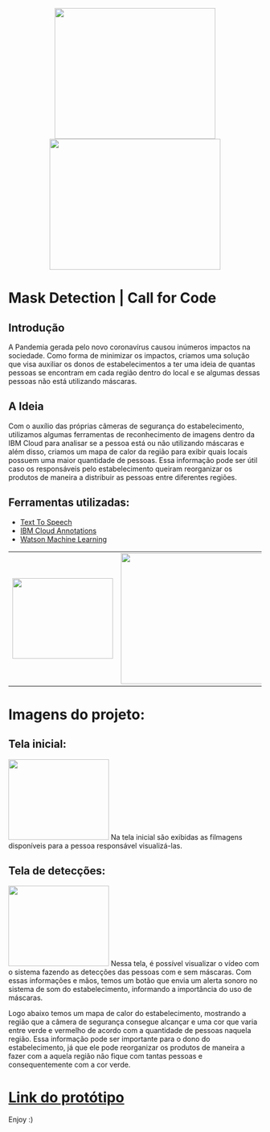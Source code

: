 <p align="center">
<img src="" height="260" width="320">
<img src="https://inforchannel.com.br/wp-content/uploads/2020/03/IBM-C4C.png" height="260" width="340">
</p>

# Mask Detection | Call for Code

## Introdução
A Pandemia gerada pelo novo coronavírus causou inúmeros impactos na sociedade. Como forma de minimizar os impactos, criamos uma solução que visa auxiliar os donos de estabelecimentos a ter uma ideia de quantas pessoas se encontram em cada região dentro do local e se algumas dessas pessoas não está utilizando máscaras.

## A Ideia
Com o auxílio das próprias câmeras de segurança do estabelecimento, utilizamos algumas ferramentas de reconhecimento de imagens dentro da IBM Cloud para analisar se a pessoa está ou não utilizando máscaras e além disso, criamos um mapa de calor da região para exibir quais locais possuem uma maior quantidade de pessoas. Essa informação pode ser útil caso os responsáveis pelo estabelecimento queiram reorganizar os produtos de maneira a distribuir as pessoas entre diferentes regiões.

## Ferramentas utilizadas:
- [Text To Speech](https://www.ibm.com/br-pt/cloud/watson-text-to-speech)
- [IBM Cloud Annotations](https://cloud.annotations.ai/)
- [Watson Machine Learning](https://www.ibm.com/cloud/machine-learning)

| | | |
|:-------------------------:|:-------------------------:|:-------------------------:|
<img src="https://i.imgur.com/Zo98vdU.png" height="160" width="200"> | <img src="https://cloud.annotations.ai/docs-assets/generated_images@1x/0a.CA_login.png" height="260" width="370">  | <img src="https://miro.medium.com/max/688/1*32ofaVnMm3UiK9EPbPyWDg.png" height="260" width="300"> 

# Imagens do projeto:

## Tela inicial:
<img src="" height="160" width="200">
Na tela inicial são exibidas as filmagens disponíveis para a pessoa responsável visualizá-las.

## Tela de detecções:
<img src="" height="160" width="200">
Nessa tela, é possível visualizar o vídeo com o sistema fazendo as detecções das pessoas com e sem máscaras. Com essas informações e mãos, temos um botão que envia um alerta sonoro no sistema de som do estabelecimento, informando a importância do uso de máscaras.

Logo abaixo temos um mapa de calor do estabelecimento, mostrando a região que a câmera de segurança consegue alcançar e uma cor que varia entre verde e vermelho de acordo com a quantidade de pessoas naquela região. Essa informação pode ser importante para o dono do estabelecimento, já que ele pode reorganizar os produtos de maneira a fazer com a aquela região não fique com tantas pessoas e consequentemente com a cor verde.

# [Link do protótipo](https://call4code-detect-mask.herokuapp.com/)


Enjoy :)
